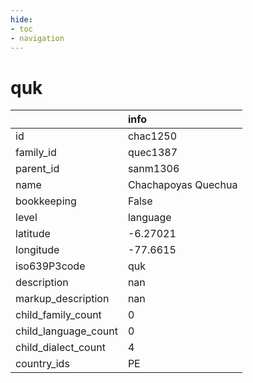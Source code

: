 ```yaml
---
hide:
- toc
- navigation
---
```

# quk
|                      | info                |
|:---------------------|:--------------------|
| id                   | chac1250            |
| family_id            | quec1387            |
| parent_id            | sanm1306            |
| name                 | Chachapoyas Quechua |
| bookkeeping          | False               |
| level                | language            |
| latitude             | -6.27021            |
| longitude            | -77.6615            |
| iso639P3code         | quk                 |
| description          | nan                 |
| markup_description   | nan                 |
| child_family_count   | 0                   |
| child_language_count | 0                   |
| child_dialect_count  | 4                   |
| country_ids          | PE                  |